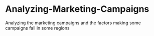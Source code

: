 # Analyzing-Marketing-Campaigns
Analyzing the marketing campaigns and the factors making some campaigns fail in some regions
